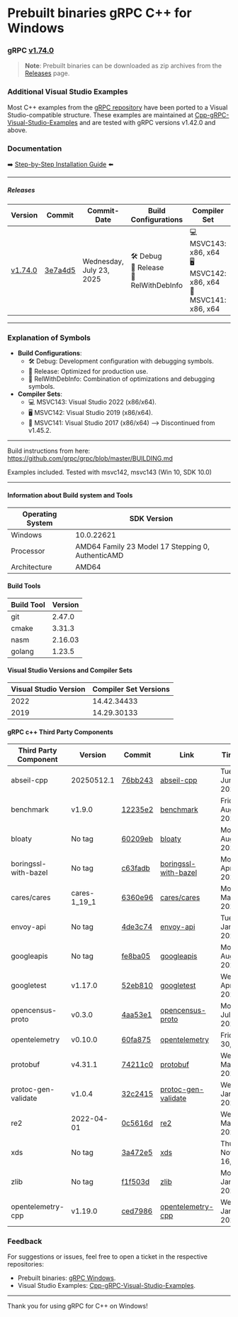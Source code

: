 # Prebuilt binaries gRPC C++ for Windows

### gRPC [v1.74.0](https://github.com/grpc/grpc/releases/tag/v1.74.0)

> **Note**: Prebuilt binaries can be downloaded as zip archives from the [Releases](https://github.com/thommyho/gRPC_windows/releases) page.

### Additional Visual Studio Examples

Most C++ examples from the [gRPC repository](https://github.com/grpc/grpc/tree/master/examples/cpp) have been ported to a
Visual Studio-compatible structure. These examples are maintained at [Cpp-gRPC-Visual-Studio-Examples](https://github.com/thommyho/Cpp-gRPC-Visual-Studio-Examples)
and are tested with gRPC versions v1.42.0 and above.

### Documentation

➡️ [Step-by-Step Installation Guide](https://thommyho.github.io/Cpp-gRPC-Windows-PreBuilts) ⬅️

______________________________________________________________________

##### Releases

| Version                                                                  | Commit                                                                                  | Commit-Date              | Build Configurations                        | Compiler Set                                                         | Example |
| ------------------------------------------------------------------------ | --------------------------------------------------------------------------------------- | ------------------------ | ------------------------------------------- | -------------------------------------------------------------------- | ------- |
| [v1.74.0](https://github.com/thommyho/gRPC_windows/releases/tag/v1.74.0) | [3e7a4d5](https://github.com/grpc/grpc/commit/3e7a4d52d257990fa5b9d80f69f4a591178d9d7c) | Wednesday, July 23, 2025 | 🛠️ Debug<br>🚀 Release<br>🔧 RelWithDebInfo | 💻 MSVC143: x86, x64<br>🖥️ MSVC142: x86, x64<br>🔲 MSVC141: x86, x64 | ✅      |

______________________________________________________________________

### Explanation of Symbols

- **Build Configurations**:
  - 🛠️ Debug: Development configuration with debugging symbols.
  - 🚀 Release: Optimized for production use.
  - 🔧 RelWithDebInfo: Combination of optimizations and debugging symbols.
- **Compiler Sets**:
  - 💻 MSVC143: Visual Studio 2022 (x86/x64).
  - 🖥️ MSVC142: Visual Studio 2019 (x86/x64).
  - 🔲 MSVC141: Visual Studio 2017 (x86/x64) --> Discontinued from v1.45.2.

______________________________________________________________________

Build instructions from here: <https://github.com/grpc/grpc/blob/master/BUILDING.md>

Examples included. Tested with msvc142, msvc143 (Win 10, SDK 10.0)

______________________________________________________________________

#### Information about Build system and Tools

| Operating System | SDK Version                                       |
| ---------------- | ------------------------------------------------- |
| Windows          | 10.0.22621                                        |
| Processor        | AMD64 Family 23 Model 17 Stepping 0, AuthenticAMD |
| Architecture     | AMD64                                             |

#### Build Tools

| Build Tool | Version |
| ---------- | ------- |
| git        | 2.47.0  |
| cmake      | 3.31.3  |
| nasm       | 2.16.03 |
| golang     | 1.23.5  |

#### Visual Studio Versions and Compiler Sets

| Visual Studio Version | Compiler Set Versions |
| --------------------- | --------------------- |
| 2022                  | 14.42.34433           |
| 2019                  | 14.29.30133           |

#### gRPC c++ Third Party Components

| Third Party Component | Version      | Commit                                                                                                                    | Link                                                                               | Timestamp                   |
| --------------------- | ------------ | ------------------------------------------------------------------------------------------------------------------------- | ---------------------------------------------------------------------------------- | --------------------------- |
| abseil-cpp            | 20250512.1   | [76bb243](https://github.com/abseil/abseil-cpp.git/commit/76bb24329e8bf5f39704eb10d21b9a80befa7c81)                       | [abseil-cpp](https://github.com/abseil/abseil-cpp.git)                             | Tuesday, June 17, 2025      |
| benchmark             | v1.9.0       | [12235e2](https://github.com/google/benchmark/commit/12235e24652fc7f809373e7c11a5f73c5763fc4c)                            | [benchmark](https://github.com/google/benchmark)                                   | Friday, August 16, 2024     |
| bloaty                | No tag       | [60209eb](https://github.com/google/bloaty.git/commit/60209eb1ccc34d5deefb002d1b7f37545204f7f2)                           | [bloaty](https://github.com/google/bloaty.git)                                     | Monday, August 16, 2021     |
| boringssl-with-bazel  | No tag       | [c63fadb](https://github.com/google/boringssl.git/commit/c63fadbde60a2224c22189d14c4001bbd2a3a629)                        | [boringssl-with-bazel](https://github.com/google/boringssl.git)                    | Monday, April 21, 2025      |
| cares/cares           | cares-1_19_1 | [6360e96](https://github.com/c-ares/c-ares.git/commit/6360e96b5cf8e5980c887ce58ef727e53d77243a)                           | [cares/cares](https://github.com/c-ares/c-ares.git)                                | Monday, May 22, 2023        |
| envoy-api             | No tag       | [4de3c74](https://github.com/envoyproxy/data-plane-api.git/commit/4de3c74cf21a9958c1cf26d8993c55c6e0d28b49)               | [envoy-api](https://github.com/envoyproxy/data-plane-api.git)                      | Tuesday, January 28, 2025   |
| googleapis            | No tag       | [fe8ba05](https://github.com/googleapis/googleapis.git/commit/fe8ba054ad4f7eca946c2d14a63c3f07c0b586a0)                   | [googleapis](https://github.com/googleapis/googleapis.git)                         | Monday, August 19, 2024     |
| googletest            | v1.17.0      | [52eb810](https://github.com/google/googletest.git/commit/52eb8108c5bdec04579160ae17225d66034bd723)                       | [googletest](https://github.com/google/googletest.git)                             | Wednesday, April 30, 2025   |
| opencensus-proto      | v0.3.0       | [4aa53e1](https://github.com/census-instrumentation/opencensus-proto.git/commit/4aa53e15cbf1a47bc9087e6cfdca214c1eea4e89) | [opencensus-proto](https://github.com/census-instrumentation/opencensus-proto.git) | Monday, July 20, 2020       |
| opentelemetry         | v0.10.0      | [60fa875](https://github.com/open-telemetry/opentelemetry-proto.git/commit/60fa8754d890b5c55949a8c68dcfd7ab5c2395df)      | [opentelemetry](https://github.com/open-telemetry/opentelemetry-proto.git)         | Friday, July 30, 2021       |
| protobuf              | v4.31.1      | [74211c0](https://github.com/protocolbuffers/protobuf.git/commit/74211c0dfc2777318ab53c2cd2c317a2ef9012de)                | [protobuf](https://github.com/protocolbuffers/protobuf.git)                        | Wednesday, May 28, 2025     |
| protoc-gen-validate   | v1.0.4       | [32c2415](https://github.com/envoyproxy/protoc-gen-validate.git/commit/32c2415389a3538082507ae537e7edd9578c64ed)          | [protoc-gen-validate](https://github.com/envoyproxy/protoc-gen-validate.git)       | Wednesday, January 17, 2024 |
| re2                   | 2022-04-01   | [0c5616d](https://github.com/google/re2.git/commit/0c5616df9c0aaa44c9440d87422012423d91c7d1)                              | [re2](https://github.com/google/re2.git)                                           | Wednesday, March 30, 2022   |
| xds                   | No tag       | [3a472e5](https://github.com/cncf/xds.git/commit/3a472e524827f72d1ad621c4983dd5af54c46776)                                | [xds](https://github.com/cncf/xds.git)                                             | Thursday, November 16, 2023 |
| zlib                  | No tag       | [f1f503d](https://github.com/madler/zlib/commit/f1f503da85d52e56aae11557b4d79a42bcaa2b86)                                 | [zlib](https://github.com/madler/zlib)                                             | Monday, January 29, 2024    |
| opentelemetry-cpp     | v1.19.0      | [ced7986](https://github.com/open-telemetry/opentelemetry-cpp/commit/ced79860f8c8a091a2eabfee6d47783f828a9b59)            | [opentelemetry-cpp](https://github.com/open-telemetry/opentelemetry-cpp)           | Wednesday, January 22, 2025 |

### Feedback

For suggestions or issues, feel free to open a ticket in the respective repositories:

- Prebuilt binaries: [gRPC Windows](https://github.com/thommyho/gRPC_windows).
- Visual Studio Examples: [Cpp-gRPC-Visual-Studio-Examples](https://github.com/thommyho/Cpp-gRPC-Visual-Studio-Examples).

______________________________________________________________________

Thank you for using gRPC for C++ on Windows!
